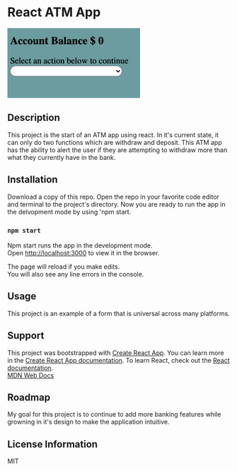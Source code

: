 # React ATM App

<img src= "ATM.png" width='300'/>


## Description
This project is the start of an ATM app using react. In it's current state, it can only do two functions which are withdraw and deposit. This ATM app has the ability to alert the user if they are attempting to withdraw more than what they currently have in the bank. 



## Installation 
Download a copy of this repo. Open the repo in your favorite code editor and terminal to the project's directory. Now you are ready to run the app in the delvopment mode by using 'npm start.


### `npm start`

Npm start runs the app in the development mode.\
Open [http://localhost:3000](http://localhost:3000) to view it in the browser.

The page will reload if you make edits.\
You will also see any line errors in the console.


## Usage
This project is an example of a form that is universal across many platforms. 

## Support
This project was bootstrapped with [Create React App](https://github.com/facebook/create-react-app).
You can learn more in the [Create React App documentation](https://facebook.github.io/create-react-app/docs/getting-started). To learn React, check out the [React documentation](https://reactjs.org/).\
[MDN Web Docs](https://developer.mozilla.org/en-US/docs/Web/JavaScript)

## Roadmap
My goal for this project is to continue to add more banking features while growning in it's design to make the application intuitive.

## License Information
MIT